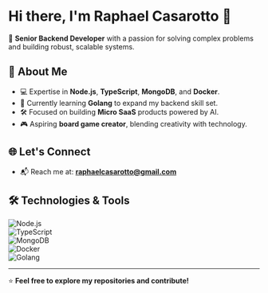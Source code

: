 # Hi there, I'm Raphael Casarotto 👋  

🌟 **Senior Backend Developer** with a passion for solving complex problems and building robust, scalable systems.  

## 🚀 About Me  
- 💻 Expertise in **Node.js**, **TypeScript**, **MongoDB**, and **Docker**.  
- 📘 Currently learning **Golang** to expand my backend skill set.  
- 🛠️ Focused on building **Micro SaaS** products powered by AI.  
- 🎮 Aspiring **board game creator**, blending creativity with technology.  

## 🌐 Let's Connect  
<!--
- 💼 [LinkedIn](https://linkedin.com/in/raphaelcasarotto)  
- 🖥️ [Portfolio](#)
-->
- 📬 Reach me at: **raphaelcasarotto@gmail.com**  

## 🛠️ Technologies & Tools  
![Node.js](https://img.shields.io/badge/Node.js-339933?style=for-the-badge&logo=nodedotjs&logoColor=white)  
![TypeScript](https://img.shields.io/badge/TypeScript-007ACC?style=for-the-badge&logo=typescript&logoColor=white)  
![MongoDB](https://img.shields.io/badge/MongoDB-47A248?style=for-the-badge&logo=mongodb&logoColor=white)  
![Docker](https://img.shields.io/badge/Docker-2496ED?style=for-the-badge&logo=docker&logoColor=white)  
![Golang](https://img.shields.io/badge/Golang-00ADD8?style=for-the-badge&logo=go&logoColor=white)  

---

⭐️ **Feel free to explore my repositories and contribute!**  

<!--
**casarotto/casarotto** is a ✨ _special_ ✨ repository because its `README.md` (this file) appears on your GitHub profile.

Here are some ideas to get you started:

- 🔭 I’m currently working on ...
- 🌱 I’m currently learning ...
- 👯 I’m looking to collaborate on ...
- 🤔 I’m looking for help with ...
- 💬 Ask me about ...
- 📫 How to reach me: ...
- 😄 Pronouns: ...
- ⚡ Fun fact: ...
-->
